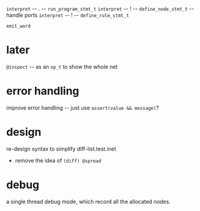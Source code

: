 `interpret` -- . -- `run_program_stmt_t`
`interpret` -- ! -- `define_node_stmt_t` -- handle ports
`interpret` -- ! -- `define_rule_stmt_t`

`emit_word`

# later

`@inspect` -- as an `op_t` to show the whole net

# error handling

improve error handling -- just use `assert(value && message)`?

# design

re-design syntax to simplify diff-list.test.inet

- remove the idea of `(diff) @spread`

# debug

a single thread debug mode, which record all the allocated nodes.
